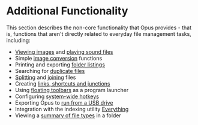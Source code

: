 # Additional Functionality

This section describes the non-core functionality that Opus provides - that is, functions that aren't directly related to everyday file management tasks, including:

- [Viewing images](/Manual/additional_functionality/viewing_images/RAEDME.md) and [playing sound files](/Manual/additional_functionality/playing_sounds.md)
- Simple [image conversion](/Manual/additional_functionality/image_conversion/RAEDME.md) functions
- Printing and exporting [folder listings](/Manual/additional_functionality/print_folder.md)
- Searching for [duplicate files](/Manual/additional_functionality/duplicate_file_finder.md)
- [Splitting](/Manual/additional_functionality/splitting_files.md) and [joining](/Manual/additional_functionality/joining_files.md) files
- Creating [links, shortcuts and junctions](/Manual/additional_functionality/making_links_and_junctions.md)
- Using [floating toolbars](/Manual/additional_functionality/floating_toolbars/RAEDME.md) as a program launcher
- Configuring [system-wide hotkeys](/Manual/additional_functionality/system-wide_hotkeys.md)
- Exporting Opus to [run from a USB drive](/Manual/additional_functionality/exporting_to_usb.md)
- Integration with the indexing utility [Everything](/Manual/additional_functionality/everything_integration.md)
- Viewing a [summary of file types](/Manual/additional_functionality/filetype_summary.md) in a folder
